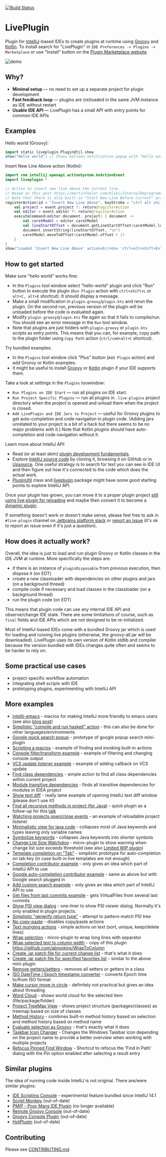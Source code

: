 [![Build Status](https://github.com/dkandalov/live-plugin/workflows/CI/badge.svg)](https://github.com/dkandalov/live-plugin/actions)

# LivePlugin
Plugin for [IntelliJ](https://github.com/JetBrains/intellij-community)-based IDEs to create plugins at runtime
using [Groovy](http://groovy.codehaus.org) and [Kotlin](http://kotlinlang.org).
To install search for "LivePlugin" in `IDE Preferences -> Plugins -> Marketplace`
or use "Install" button on the [Plugin Marketplace website](http://plugins.jetbrains.com/plugin/7282).

<img src="https://raw.github.com/dkandalov/live-plugin/master/screenshots/live-plugin-demo.gif" alt="demo" title="demo" align="middle"/>


## Why?
 - **Minimal setup** — no need to set up a separate project for plugin development
 - **Fast feedback loop** — plugins are (re)loaded in the same JVM instance as IDE without restart
 - **Usable IDE API** — LivePlugin has a small API with entry points for common IDE APIs


## Examples
Hello world (Groovy):
```groovy
import static liveplugin.PluginUtil.show
show("Hello world") // Shows balloon notification popup with "Hello world" text
```
Insert New Line Above action (Kotlin):
```kotlin
import com.intellij.openapi.actionSystem.AnActionEvent
import liveplugin.*

// Action to insert new line above the current line.
// Based on this post https://martinfowler.com/bliki/InternalReprogrammability.html
// Note that there is also built-in "Start New Line Before Current" action (ctrl+alt+enter).
registerAction(id = "Insert New Line Above", keyStroke = "ctrl alt shift ENTER") { event ->
    val project = event.project ?: return@registerAction
    val editor = event.editor ?: return@registerAction
    executeCommand(editor.document, project) { document ->
        val caretModel = editor.caretModel
        val lineStartOffset = document.getLineStartOffset(caretModel.logicalPosition.line)
        document.insertString(lineStartOffset, "\n")
        caretModel.moveToOffset(caretModel.offset + 1)
    }
}
show("Loaded 'Insert New Line Above' action<br/>Use 'ctrl+alt+shift+Enter' to run it")
```


## How to get started
Make sure "hello world" works fine:
- In the `Plugins` tool window select "hello-world" plugin and click "Run" button to execute the plugin (`Run Plugin`
  action with `ctrl+shift+L` or `alt+C, alt+E` shortcut). It should display a message.
- Make a small modification in `plugin.groovy`/`plugin.kts` and rerun the plugin. 
  On the second run, previous version of the plugin will be unloaded before the code is evaluated again.
- Modify `plugin.groovy`/`plugin.kts` file again so that it fails to compile/run.
  You should see an error message in the `Run` tool window.
- Note that plugins are just folders with `plugin.groovy` or `plugin.kts` scripts as entry points. 
  This means that you can, for example, copy path to the plugin folder using `Copy Path` action (`ctrl/cmd+alt+C` shortcut).

Try bundled examples:
- In the `Plugins` tool window click "Plus" button (`Add Plugin` action) and add Groovy or Kotlin examples. 
- It might be useful to install [Groovy](http://plugins.jetbrains.com/plugin/1524?pr=idea) or 
  [Kotlin](https://plugins.jetbrains.com/plugin/6954-kotlin) plugin if your IDE supports them. 

Take a look at settings in the `Plugins` toowindow:
- `Run Plugins on IDE Start` — run all plugins on IDE start.
- `Run Project Specific Plugins` — run all plugins in `.live-plugins` project directory when 
the project is opened and unload them when the project is closed.
- `Add LivePlugin and IDE Jars to Project` — useful for Groovy plugins
to get auto-completion and code navigation in plugin code.
(Adding jars unrelated to your project is a bit of a hack but there seems to be no major problems with it.)
Note that Kotlin plugins should have auto-completion and code navigation without it.

Learn more about IntelliJ API:
- Read (or at least skim) [plugin development fundamentals](https://plugins.jetbrains.com/docs/intellij/fundamentals.html).
- Explore [IntelliJ source code](https://github.com/JetBrains/intellij-community)
by cloning it, browsing it on GitHub or in 
[Upsource](https://upsource.jetbrains.com/idea-ce/structure/idea-ce-ba0c8fc9ab9bf23a71a6a963cd84fc89b09b9fc8/).
  One useful strategy is to search for text you can see in IDE UI and then figure out 
  how it's connected to the code which does the actual work.
- [PluginUtil](https://github.com/dkandalov/live-plugin/blob/master/src/plugin-util-groovy/liveplugin/PluginUtil.groovy) class
  and [liveplugin](https://github.com/dkandalov/live-plugin/tree/master/src/plugin-util-kotlin/liveplugin) package
  might have some good starting points to explore IntelliJ API.

Once your plugin has grown, you can move it to a proper plugin project 
[still using live plugin for reloading](https://github.com/dkandalov/live-plugin/wiki/Liveplugin-as-an-entry-point-for-standard-plugins)
and maybe then convert it to become a [dynamic plugin](https://plugins.jetbrains.com/docs/intellij/dynamic-plugins.html).

If something doesn't work or doesn't make sense, please feel free to ask
in `#live-plugin` channel on [Jetbrains platform slack](https://plugins.jetbrains.com/slack)
or [report an issue](https://github.com/dkandalov/live-plugin/issues) 
(it's ok to report an issue even if it's just a question).


## How does it actually work?
Overall, the idea is just to load and run plugin Groovy or Kotlin classes in the IDE JVM at runtime.
More specifically the steps are:
- if there is an instance of `pluginDisposable` from previous execution, then dispose it (on EDT)
- create a new classloader with dependencies on other plugins and jars (on a background thread)
- compile code if necessary and load classes in the classloader (on a background thread)
- run the plugin code (on EDT)

This means that plugin code can use any internal IDE API and observe/change IDE state.
There are some limitations of course, such as `final` fields and IDE APIs which are not designed to be re-initialized. 

Most of IntelliJ-based IDEs come with a bundled Groovy jar which is used for loading and running live plugins
(otherwise, the groovy-all jar will be downloaded). LivePlugin uses its own version of Kotlin stdlib and compiler because
the version bundled with IDEs changes quite often and seems to be harder to rely on.


## Some practical use cases
- project-specific workflow automation
- integrating shell scripts with IDE
- prototyping plugins, experimenting with IntelliJ API


## More examples
 - [intellij-emacs](https://github.com/kenfox/intellij-emacs) - macros for making IntelliJ more friendly to emacs users (see also [blog post](http://spin.atomicobject.com/2014/08/07/intellij-emacs/))
 - [Simplistic "compile and run haskell" action](https://gist.github.com/dkandalov/11051113) - this can also be done for other languages/environments
 - [Google quick search popup](https://gist.github.com/dkandalov/277800d12ecbfc533fcd) - prototype of google popup search mini-plugin
 - [Scripting a macros](https://github.com/dkandalov/live-plugin/wiki/Scripting-a-macros) - example of finding and invoking built-in actions
 - [Console filter/transform example](https://github.com/dkandalov/live-plugin/wiki/Console-filtering) - example of filtering and changing console output
 - [VCS update listener example](https://gist.github.com/dkandalov/8840509) - example of adding callback on VCS update
 - [Find class dependencies](https://gist.github.com/dkandalov/6976133) - simple action to find all class dependencies within current project
 - [Module transitive dependencies](https://gist.github.com/dkandalov/80d8d4f71bef54290a71) - finds all transitive dependencies for modules in IDEA project
 - [Show text diff](https://gist.github.com/dkandalov/6728950) - really lame example of opening IntelliJ text diff window (please don't use it!)
 - [Find all recursive methods in project (for Java)](https://gist.github.com/dkandalov/7248184) - quick plugin as a follow-up for this [talk](http://skillsmatter.com/podcast/nosql/using-graphs-for-source-code-analysis)
 - [Watching projects open/close events](https://gist.github.com/dkandalov/6427087) - an example of reloadable project listener
 - [Minimalistic view for java code](https://gist.github.com/dkandalov/708664109a37c3c0ff15) - collapses most of Java keywords and types leaving only variable names
 - [Symbolize keywords](https://gist.github.com/dkandalov/5553999) - collapses Java keywords into shorter symbols
 - [Change List Size Watchdog](https://gist.github.com/dkandalov/5004622) - micro-plugin to show warning when change list size exceeds threshold (see also [Limited WIP plugin](https://github.com/dkandalov/limited-wip))
 - [Template completion on "Tab"](https://gist.github.com/dkandalov/5222759) - simplistic prototype for auto-completion on tab key (in case built-in live templates are not enough)
 - [Completion contributor example](https://gist.github.com/dkandalov/5977888) - only gives an idea which part of IntelliJ API to use
 - [Google auto-completion contributor example](https://github.com/dkandalov/live-plugin/wiki/Google-auto-complete) - same as above but with Google search plugged in
 - [Add custom search example](https://gist.github.com/dkandalov/5956923) - only gives an idea which part of IntelliJ API to use
 - [Get files from last commits example](https://gist.github.com/dkandalov/5984577) - gets VirtualFiles from several last commits
 - [Show PSI view dialog](https://gist.github.com/dkandalov/5979943) - one-liner to show PSI viewer dialog. Normally it's only enabled in plugin projects.
 - [Simplistic "generify return type"](https://gist.github.com/dkandalov/5992191) - attempt to pattern-match PSI tree
 - [No copy-paste](https://gist.github.com/dkandalov/5430282) - disables copy/paste actions
 - [Text munging actions](https://gist.github.com/dkandalov/34daca651fb3fbb9b33f) - simple actions on text (sort, unique, keep/delete lines)
 - [Wrap selection](https://gist.github.com/dkandalov/5129543) - micro-plugin to wrap long lines with separator
 - [Wrap selected text to column width](https://gist.github.com/dkandalov/5557393) - copy of this plugin https://github.com/abrookins/WrapToColumn
 - [Create .jar patch file for current change list](https://gist.github.com/dkandalov/5502872) - that's what it does
 - [Create .jar patch file for specified favorites list](https://gist.github.com/chanshuikay/9850327817fbedceba75) - similar to the above mini-plugin
 - [Remove getters/setters](https://gist.github.com/dkandalov/5476562) - removes all setters or getters in a class
 - [ISO DateTime / Epoch timestamp converter](https://gist.github.com/xhanin/4948901) - converts Epoch time to/from ISO format
 - [Make cursor move in circle](https://gist.github.com/dkandalov/11326385) - definitely not practical but gives an idea about threading
 - [Word Cloud](https://github.com/dkandalov/intellij-wordcloud) - shows world cloud for the selected item (file/package/folder)
 - [Project TreeMap View](https://github.com/dkandalov/project-treemap) - shows project structure (packages/classes) as treemap based on size of classes
 - [Method History](https://github.com/dkandalov/history-slider-plugin) - combines built-in method history based on selection and method history based on method name
 - [Evaluate selection as Groovy](https://gist.github.com/dkandalov/5024580) - that's exactly what it does
 - [Taskbar Icon Changer](https://gist.github.com/markusmo3/ee46e5fe81d4dacea7110134f4ca953f) - Changes the Windows Taskbar icon depending on the project name to provide a better overview when working with multiple projects
 - [Refocus Pinned Find Window](https://gist.github.com/fc1943s/411540e9e29a1296650bcaa8f9a27eec) - Shortcut to refocus the 'Find in Path' dialog with the Pin option enabled after selecting a result entry


## Similar plugins
The idea of running code inside IntelliJ is not original. 
There are/were similar plugins:
 - [IDE Scripting Console](https://youtrack.jetbrains.com/issue/IDEA-138252) - experimental feature bundled since IntelliJ 14.1
 - [Script Monkey](http://plugins.intellij.net/plugin?pr=idea&pluginId=3674) (out-of-date)
 - [PMIP - Poor Mans IDE Plugin](http://plugins.intellij.net/plugin/?idea&pluginId=4571) (no longer available)
 - [Remote Groovy Console](http://plugins.intellij.net/plugin/?id=5373) (out-of-date)
 - [Groovy Console Plugin](http://plugins.intellij.net/plugin?pr=idea&pluginId=4660) (out-of-date)
 - [HotPlugin](http://plugins.intellij.net/plugin?pr=idea&pluginId=1020) (out-of-date)


## Contributing
Please see [CONTRIBUTING.md](https://github.com/dkandalov/live-plugin/blob/master/CONTRIBUTING.md).
